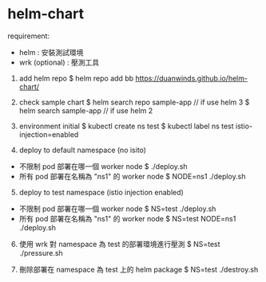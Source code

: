 # helm-chart

requirement:
* helm : 安裝測試環境
* wrk (optional) : 壓測工具


1. add helm repo
$ helm repo add bb https://duanwinds.github.io/helm-chart/

2. check sample chart
$ helm search repo sample-app // if use helm 3
$ helm search sample-app // if use helm 2

3. environment initial
$ kubectl create ns test
$ kubectl label ns test istio-injection=enabled

4. deploy to default namespace (no isito)

* 不限制 pod 部署在哪一個 worker node
$ ./deploy.sh
* 所有 pod 部署在名稱為 "ns1" 的 worker node
$ NODE=ns1 ./deploy.sh

5. deploy to test namespace (istio injection enabled)

* 不限制 pod 部署在哪一個 worker node
$ NS=test ./deploy.sh
* 所有 pod 部署在名稱為 "ns1" 的 worker node
$ NS=test NODE=ns1 ./deploy.sh

6. 使用 wrk 對 namespace 為 test 的部署環境進行壓測
$ NS=test ./pressure.sh

7. 刪除部署在 namespace 為 test 上的 helm package
$ NS=test ./destroy.sh
